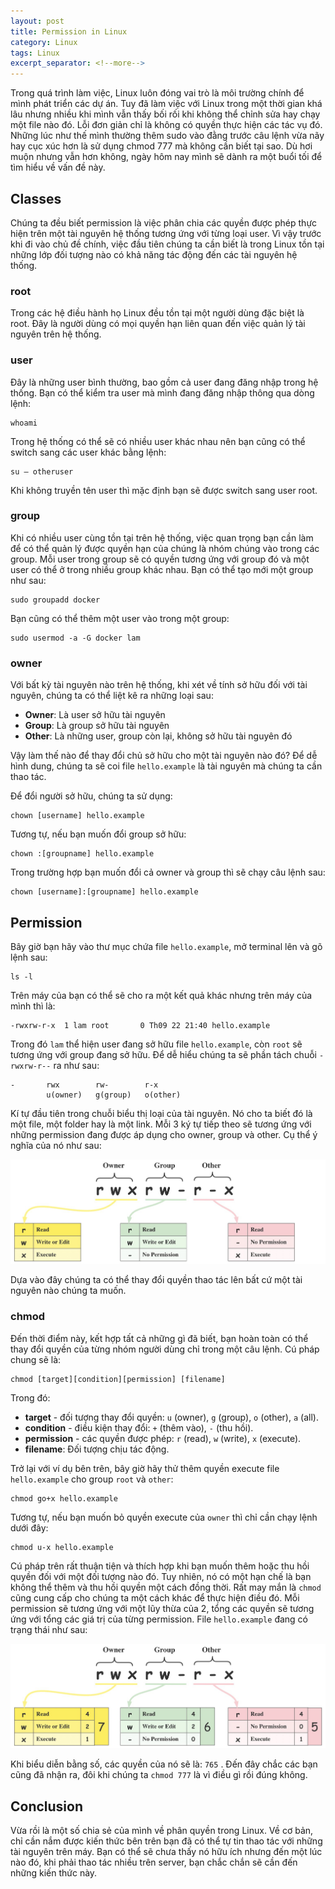 ```yaml
---
layout: post
title: Permission in Linux
category: Linux
tags: Linux
excerpt_separator: <!--more-->
---
```

Trong quá trình làm việc, Linux luôn đóng vai trò là môi trường chính để mình phát triển các dự án. Tuy đã làm việc với Linux trong một thời gian khá lâu nhưng nhiều khi mình vẫn thấy bối rối khi không thể chỉnh sửa hay chạy một file nào đó. Lỗi đơn giản chỉ là không có quyền thực hiện các tác vụ đó. Những lúc như thế mình thường thêm sudo vào đằng trước câu lệnh vừa nãy hay cục xúc hơn là sử dụng chmod 777 mà không cần biết tại sao. Dù hơi muộn nhưng vẫn hơn không, ngày hôm nay mình sẽ dành ra một buổi tối để tìm hiểu về vấn đề này.
<!--more-->

## Classes

Chúng ta đều biết permission là việc phân chia các quyền được phép thực hiện trên một tài nguyên hệ thống tương ứng với từng loại user. Vì vậy trước khi đi vào chủ đề chính, việc đầu tiên chúng ta cần biết là trong Linux tồn tại những lớp đối tượng nào có khả năng tác động đến các tài nguyên hệ thống.

### root

Trong các hệ điều hành họ Linux đều tồn tại một người dùng đặc biệt là root. Đây là người dùng có mọi quyền hạn liên quan đến việc quản lý tài nguyên trên hệ thống.

### user

Đây là những user bình thường, bao gồm cả user đang đăng nhập trong hệ thống. Bạn có thể kiểm tra user mà mình đang đăng nhập thông qua dòng lệnh:

```
whoami
```

Trong hệ thống có thể sẽ có nhiều user khác nhau nên bạn cũng có thể switch sang các user khác bằng lệnh:

```
su – otheruser
```

Khi không truyền tên user thì mặc định bạn sẽ được switch sang user root.

### group

Khi có nhiều user cùng tồn tại trên hệ thống, việc quan trọng bạn cần làm để có thể quản lý được quyền hạn của chúng là nhóm chúng vào trong các group. Mỗi user trong group sẽ có quyền tương ứng với group đó và một user có thể ở trong nhiều group khác nhau. Bạn có thể tạo mới một group như sau:

```
sudo groupadd docker
```

Bạn cũng có thể thêm một user vào trong một group:

```
sudo usermod -a -G docker lam
```

### owner

Với bất kỳ tài nguyên nào trên hệ thống, khi xét về tính sở hữu đối với tài nguyên, chúng ta có thể liệt kê ra những loại sau:

* **Owner**: Là user sở hữu tài nguyên
* **Group**: Là group sở hữu tài nguyên
* **Other**: Là những user, group còn lại, không sở hữu tài nguyên đó

Vậy làm thế nào để thay đổi chủ sở hữu cho một tài nguyên nào đó? Để dễ hình dung, chúng ta sẽ coi file `hello.example` là tài nguyên mà chúng ta cần thao tác.

Để đổi người sở hữu, chúng ta sử dụng:

```
chown [username] hello.example
```

Tương tự, nếu bạn muốn đổi group sở hữu:

```
chown :[groupname] hello.example
```

Trong trường hợp bạn muốn đổi cả owner và group thì sẽ chạy câu lệnh sau:

```
chown [username]:[groupname] hello.example
```

## Permission

Bây giờ bạn hãy vào thư mục chứa file `hello.example`, mở terminal lên và gõ lệnh sau:

```
ls -l
```

Trên máy của bạn có thể sẽ cho ra một kết quả khác nhưng trên máy của mình thì là:

```
-rwxrw-r-x  1 lam root       0 Th09 22 21:40 hello.example
```

Trong đó `lam` thể hiện user đang sở hữu file `hello.example`, còn `root` sẽ tương ứng với group đang sở hữu. Để dễ hiểu chúng ta sẽ phần tách chuỗi `-rwxrw-r--` ra như sau:

```
-       rwx        rw-        r-x
        u(owner)   g(group)   o(other)
```

Kí tự đầu tiên trong chuỗi biểu thị loại của tài nguyên. Nó cho ta biết đó là một file, một folder hay là một link. Mỗi 3 ký tự tiếp theo sẽ tương ứng với những permission đang được áp dụng cho owner, group và other. Cụ thể ý nghĩa của nó như sau:

![alt text](/media/permission-in-linux/d2efd578ca70531ca6a669e19d781f4b.jpeg)

Dựa vào đây chúng ta có thể thay đổi quyền thao tác lên bất cứ một tài nguyên nào chúng ta muốn.

### chmod

Đến thời điểm này, kết hợp tất cả những gì đã biết, bạn hoàn toàn có thể thay đổi quyền của từng nhóm người dùng chỉ trong một câu lệnh. Cú pháp chung sẽ là:

```
chmod [target][condition][permission] [filename]
```

Trong đó:

* **target** - đối tượng thay đổi quyền: `u` (owner), `g` (group), `o` (other), `a` (all).
* **condition** - điều kiện thay đổi: `+` (thêm vào), `-` (thu hồi).
* **permission** - các quyền được phép: `r` (read), `w` (write), `x` (execute).
* **filename**: Đối tượng chịu tác động.

Trở lại với ví dụ bên trên, bây giờ hãy thử thêm quyền execute file `hello.example` cho group `root` và `other`:

```
chmod go+x hello.example
```

Tương tự, nếu bạn muốn bỏ quyền execute của `owner` thì chỉ cần chạy lệnh dưới đây:

```
chmod u-x hello.example
```

Cú pháp trên rất thuận tiện và thích hợp khi bạn muốn thêm hoặc thu hồi quyền đối với một đối tượng nào đó. Tuy nhiên, nó có một hạn chế là bạn không thể thêm và thu hồi quyền một cách đồng thời. Rất may mắn là `chmod` cũng cung cấp cho chúng ta một cách khác để thực hiện điều đó. Mỗi permission sẽ tương ứng với một lũy thừa của 2, tổng các quyền sẽ tương ứng với tổng các giá trị của từng permission. File `hello.example` đang có trạng thái như sau:

![alt text](/media/permission-in-linux/dd34a7116626f16aee0ebbc7aeb0c34b.jpeg)

Khi biểu diễn bằng số, các quyền của nó sẽ là: `765` . Đến đây chắc các bạn cũng đã nhận ra, đôi khi chúng ta `chmod 777` là vì điều gì rồi đúng không.

## Conclusion

Vừa rồi là một số chia sẻ của mình về phân quyền trong Linux. Về cơ bản, chỉ cần nắm được kiến thức bên trên bạn đã có thể tự tin thao tác với những tài nguyên trên máy. Bạn có thể sẽ chưa thấy nó hữu ích nhưng đến một lúc nào đó, khi phải thao tác nhiều trên server, bạn chắc chắn sẽ cần đến những kiến thức này.
